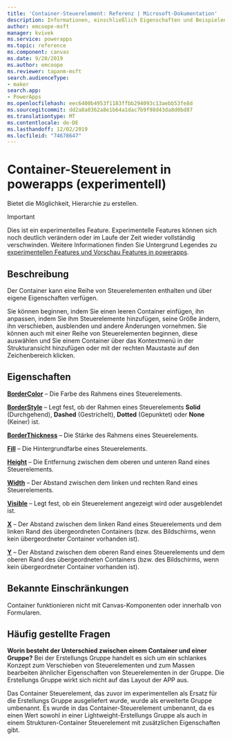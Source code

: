 ```yaml
---
title: 'Container-Steuerelement: Referenz | Microsoft-Dokumentation'
description: Informationen, einschließlich Eigenschaften und Beispielen, über das Container Steuerelement
author: emcoope-msft
manager: kvivek
ms.service: powerapps
ms.topic: reference
ms.component: canvas
ms.date: 9/20/2019
ms.author: emcoope
ms.reviewer: tapanm-msft
search.audienceType:
- maker
search.app:
- PowerApps
ms.openlocfilehash: eec6400b4953f1183ffbb294093c13aebb53fe8d
ms.sourcegitcommit: dd2a8a0362a8e1b64a1dac7b9f98d43da8d0bd87
ms.translationtype: MT
ms.contentlocale: de-DE
ms.lasthandoff: 12/02/2019
ms.locfileid: "74678647"
---
```

# <a name="container-control-in-power-apps-experimental"></a>Container-Steuerelement in powerapps (experimentell)
Bietet die Möglichkeit, Hierarchie zu erstellen.

> [!IMPORTANT]
> Dies ist ein experimentelles Feature. Experimentelle Features können sich noch deutlich verändern oder im Laufe der Zeit wieder vollständig verschwinden.
> Weitere Informationen finden Sie Untergrund Legendes zu [experimentellen Features und Vorschau Features in powerapps](https://docs.microsoft.com/powerapps/maker/canvas-apps/working-with-experimental-preview).

## <a name="description"></a>Beschreibung
 Der Container kann eine Reihe von Steuerelementen enthalten und über eigene Eigenschaften verfügen. 

Sie können beginnen, indem Sie einen leeren Container einfügen, ihn anpassen, indem Sie ihm Steuerelemente hinzufügen, seine Größe ändern, ihn verschieben, ausblenden und andere Änderungen vornehmen. Sie können auch mit einer Reihe von Steuerelementen beginnen, diese auswählen und Sie einem Container über das Kontextmenü in der Strukturansicht hinzufügen oder mit der rechten Maustaste auf den Zeichenbereich klicken. 

## <a name="properties"></a>Eigenschaften
**[BorderColor](properties-color-border.md)** – Die Farbe des Rahmens eines Steuerelements.

**[BorderStyle](properties-color-border.md)** – Legt fest, ob der Rahmen eines Steuerelements **Solid** (Durchgehend), **Dashed** (Gestrichelt), **Dotted** (Gepunktet) oder **None** (Keiner) ist.

**[BorderThickness](properties-color-border.md)** – Die Stärke des Rahmens eines Steuerelements.

**[Fill](properties-color-border.md)** – Die Hintergrundfarbe eines Steuerelements.

**[Height](properties-size-location.md)** – Die Entfernung zwischen dem oberen und unteren Rand eines Steuerelements.

**[Width](properties-size-location.md)** – Der Abstand zwischen dem linken und rechten Rand eines Steuerelements.

**[Visible](properties-core.md)** – Legt fest, ob ein Steuerelement angezeigt wird oder ausgeblendet ist.

**[X](properties-size-location.md)** – Der Abstand zwischen dem linken Rand eines Steuerelements und dem linken Rand des übergeordneten Containers (bzw. des Bildschirms, wenn kein übergeordneter Container vorhanden ist). 

**[Y](properties-size-location.md)** – Der Abstand zwischen dem oberen Rand eines Steuerelements und dem oberen Rand des übergeordneten Containers (bzw. des Bildschirms, wenn kein übergeordneter Container vorhanden ist). 


## <a name="known-limitations"></a>Bekannte Einschränkungen

Container funktionieren nicht mit Canvas-Komponenten oder innerhalb von Formularen. 

## <a name="frequently-asked-questions"></a>Häufig gestellte Fragen

**Worin besteht der Unterschied zwischen einem Container und einer Gruppe?**
Bei der Erstellungs Gruppe handelt es sich um ein schlankes Konzept zum Verschieben von Steuerelementen und zum Massen bearbeiten ähnlicher Eigenschaften von Steuerelementen in der Gruppe. Die Erstellungs Gruppe wirkt sich nicht auf das Layout der APP aus. 

Das Container Steuerelement, das zuvor im experimentellen als Ersatz für die Erstellungs Gruppe ausgeliefert wurde, wurde als erweiterte Gruppe umbenannt. Es wurde in das Container-Steuerelement umbenannt, da es einen Wert sowohl in einer Lightweight-Erstellungs Gruppe als auch in einem Strukturen-Container Steuerelement mit zusätzlichen Eigenschaften gibt. 

